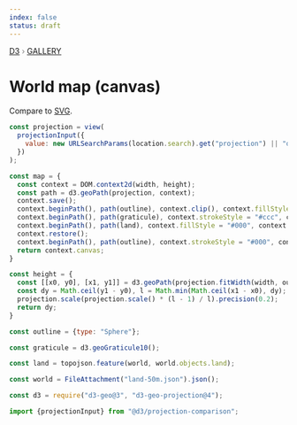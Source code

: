 ```yaml
---
index: false
status: draft
---
```


<div style="color: grey; font: 13px/25.5px var(--sans-serif); text-transform: uppercase;"><h1 style="display: none;">World map (canvas)</h1><a href="https://d3js.org/">D3</a> › <a href="/@d3/gallery">Gallery</a></div>

# World map (canvas)

Compare to [SVG](/@d3/world-map-svg).

```js
const projection = view(
  projectionInput({
    value: new URLSearchParams(location.search).get("projection") || "orthographic"
  })
);
```

```js echo
const map = {
  const context = DOM.context2d(width, height);
  const path = d3.geoPath(projection, context);
  context.save();
  context.beginPath(), path(outline), context.clip(), context.fillStyle = "#fff", context.fillRect(0, 0, width, height);
  context.beginPath(), path(graticule), context.strokeStyle = "#ccc", context.stroke();
  context.beginPath(), path(land), context.fillStyle = "#000", context.fill();
  context.restore();
  context.beginPath(), path(outline), context.strokeStyle = "#000", context.stroke();
  return context.canvas;
}
```

```js echo
const height = {
  const [[x0, y0], [x1, y1]] = d3.geoPath(projection.fitWidth(width, outline)).bounds(outline);
  const dy = Math.ceil(y1 - y0), l = Math.min(Math.ceil(x1 - x0), dy);
  projection.scale(projection.scale() * (l - 1) / l).precision(0.2);
  return dy;
}
```

```js echo
const outline = {type: "Sphere"};
```

```js echo
const graticule = d3.geoGraticule10();
```

```js echo
const land = topojson.feature(world, world.objects.land);
```

```js echo
const world = FileAttachment("land-50m.json").json();
```

```js echo
const d3 = require("d3-geo@3", "d3-geo-projection@4");
```

```js echo
import {projectionInput} from "@d3/projection-comparison";
```
